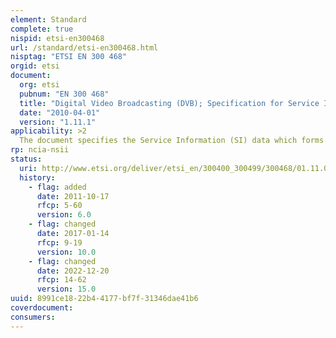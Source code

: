 ```yaml
---
element: Standard
complete: true
nispid: etsi-en300468
url: /standard/etsi-en300468.html
nisptag: "ETSI EN 300 468"
orgid: etsi
document:
  org: etsi
  pubnum: "EN 300 468"
  title: "Digital Video Broadcasting (DVB); Specification for Service Information(SI)in DVB systems"
  date: "2010-04-01"
  version: "1.11.1"
applicability: >2
  The document specifies the Service Information (SI) data which forms a part of DVB bitstreams, in order that the user can be provided with information to assist in selection of services and/or events within the bitstream, and so that the Integrated Receiver Decoder (IRD) can automatically configure itself for the selected service. SI data for automatic configuration is mostly specified within ISO/IEC 13818-1 [18] as Program Specific Information (PSI).
rp: ncia-nsii
status:
  uri: http://www.etsi.org/deliver/etsi_en/300400_300499/300468/01.11.01_60/en_300468v011101p.pdf
  history: 
    - flag: added
      date: 2011-10-17
      rfcp: 5-60
      version: 6.0
    - flag: changed
      date: 2017-01-14
      rfcp: 9-19
      version: 10.0
    - flag: changed
      date: 2022-12-20
      rfcp: 14-62
      version: 15.0
uuid: 8991ce18-22b4-4177-bf7f-31346dae41b6
coverdocument:
consumers:
---
```

